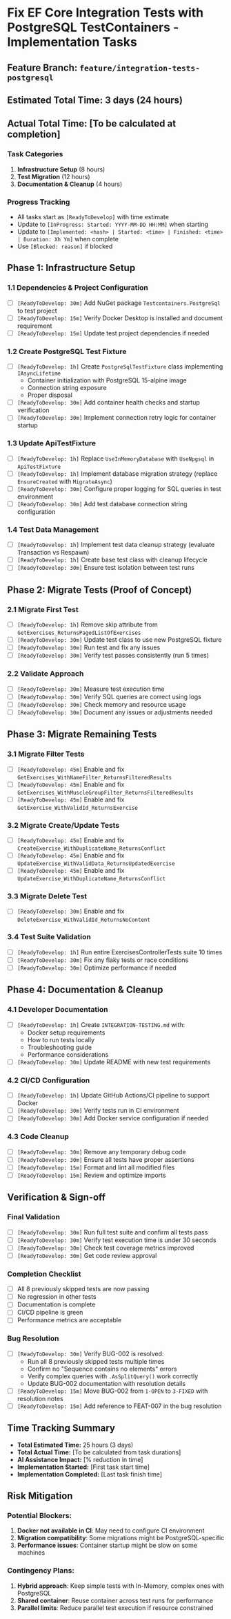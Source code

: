 # Fix EF Core Integration Tests with PostgreSQL TestContainers - Implementation Tasks

## Feature Branch: `feature/integration-tests-postgresql`
## Estimated Total Time: 3 days (24 hours)
## Actual Total Time: [To be calculated at completion]

### Task Categories
1. **Infrastructure Setup** (8 hours)
2. **Test Migration** (12 hours)
3. **Documentation & Cleanup** (4 hours)

### Progress Tracking
- All tasks start as `[ReadyToDevelop]` with time estimate
- Update to `[InProgress: Started: YYYY-MM-DD HH:MM]` when starting
- Update to `[Implemented: <hash> | Started: <time> | Finished: <time> | Duration: Xh Ym]` when complete
- Use `[Blocked: reason]` if blocked

## Phase 1: Infrastructure Setup

### 1.1 Dependencies & Project Configuration
- [ ] `[ReadyToDevelop: 30m]` Add NuGet package `Testcontainers.PostgreSql` to test project
- [ ] `[ReadyToDevelop: 15m]` Verify Docker Desktop is installed and document requirement
- [ ] `[ReadyToDevelop: 15m]` Update test project dependencies if needed

### 1.2 Create PostgreSQL Test Fixture
- [ ] `[ReadyToDevelop: 1h]` Create `PostgreSqlTestFixture` class implementing `IAsyncLifetime`
  - Container initialization with PostgreSQL 15-alpine image
  - Connection string exposure
  - Proper disposal
- [ ] `[ReadyToDevelop: 30m]` Add container health checks and startup verification
- [ ] `[ReadyToDevelop: 30m]` Implement connection retry logic for container startup

### 1.3 Update ApiTestFixture
- [ ] `[ReadyToDevelop: 1h]` Replace `UseInMemoryDatabase` with `UseNpgsql` in `ApiTestFixture`
- [ ] `[ReadyToDevelop: 1h]` Implement database migration strategy (replace `EnsureCreated` with `MigrateAsync`)
- [ ] `[ReadyToDevelop: 30m]` Configure proper logging for SQL queries in test environment
- [ ] `[ReadyToDevelop: 30m]` Add test database connection string configuration

### 1.4 Test Data Management
- [ ] `[ReadyToDevelop: 1h]` Implement test data cleanup strategy (evaluate Transaction vs Respawn)
- [ ] `[ReadyToDevelop: 1h]` Create base test class with cleanup lifecycle
- [ ] `[ReadyToDevelop: 30m]` Ensure test isolation between test runs

## Phase 2: Migrate Tests (Proof of Concept)

### 2.1 Migrate First Test
- [ ] `[ReadyToDevelop: 1h]` Remove skip attribute from `GetExercises_ReturnsPagedListOfExercises`
- [ ] `[ReadyToDevelop: 30m]` Update test class to use new PostgreSQL fixture
- [ ] `[ReadyToDevelop: 30m]` Run test and fix any issues
- [ ] `[ReadyToDevelop: 30m]` Verify test passes consistently (run 5 times)

### 2.2 Validate Approach
- [ ] `[ReadyToDevelop: 30m]` Measure test execution time
- [ ] `[ReadyToDevelop: 30m]` Verify SQL queries are correct using logs
- [ ] `[ReadyToDevelop: 30m]` Check memory and resource usage
- [ ] `[ReadyToDevelop: 30m]` Document any issues or adjustments needed

## Phase 3: Migrate Remaining Tests

### 3.1 Migrate Filter Tests
- [ ] `[ReadyToDevelop: 45m]` Enable and fix `GetExercises_WithNameFilter_ReturnsFilteredResults`
- [ ] `[ReadyToDevelop: 45m]` Enable and fix `GetExercises_WithMuscleGroupFilter_ReturnsFilteredResults`
- [ ] `[ReadyToDevelop: 45m]` Enable and fix `GetExercise_WithValidId_ReturnsExercise`

### 3.2 Migrate Create/Update Tests
- [ ] `[ReadyToDevelop: 45m]` Enable and fix `CreateExercise_WithDuplicateName_ReturnsConflict`
- [ ] `[ReadyToDevelop: 45m]` Enable and fix `UpdateExercise_WithValidData_ReturnsUpdatedExercise`
- [ ] `[ReadyToDevelop: 45m]` Enable and fix `UpdateExercise_WithDuplicateName_ReturnsConflict`

### 3.3 Migrate Delete Test
- [ ] `[ReadyToDevelop: 30m]` Enable and fix `DeleteExercise_WithValidId_ReturnsNoContent`

### 3.4 Test Suite Validation
- [ ] `[ReadyToDevelop: 1h]` Run entire ExercisesControllerTests suite 10 times
- [ ] `[ReadyToDevelop: 30m]` Fix any flaky tests or race conditions
- [ ] `[ReadyToDevelop: 30m]` Optimize performance if needed

## Phase 4: Documentation & Cleanup

### 4.1 Developer Documentation
- [ ] `[ReadyToDevelop: 1h]` Create `INTEGRATION-TESTING.md` with:
  - Docker setup requirements
  - How to run tests locally
  - Troubleshooting guide
  - Performance considerations
- [ ] `[ReadyToDevelop: 30m]` Update README with new test requirements

### 4.2 CI/CD Configuration
- [ ] `[ReadyToDevelop: 1h]` Update GitHub Actions/CI pipeline to support Docker
- [ ] `[ReadyToDevelop: 30m]` Verify tests run in CI environment
- [ ] `[ReadyToDevelop: 30m]` Add Docker service configuration if needed

### 4.3 Code Cleanup
- [ ] `[ReadyToDevelop: 30m]` Remove any temporary debug code
- [ ] `[ReadyToDevelop: 30m]` Ensure all tests have proper assertions
- [ ] `[ReadyToDevelop: 15m]` Format and lint all modified files
- [ ] `[ReadyToDevelop: 15m]` Review and optimize imports

## Verification & Sign-off

### Final Validation
- [ ] `[ReadyToDevelop: 30m]` Run full test suite and confirm all tests pass
- [ ] `[ReadyToDevelop: 30m]` Verify test execution time is under 30 seconds
- [ ] `[ReadyToDevelop: 30m]` Check test coverage metrics improved
- [ ] `[ReadyToDevelop: 30m]` Get code review approval

### Completion Checklist
- [ ] All 8 previously skipped tests are now passing
- [ ] No regression in other tests
- [ ] Documentation is complete
- [ ] CI/CD pipeline is green
- [ ] Performance metrics are acceptable

### Bug Resolution
- [ ] `[ReadyToDevelop: 30m]` Verify BUG-002 is resolved:
  - Run all 8 previously skipped tests multiple times
  - Confirm no "Sequence contains no elements" errors
  - Verify complex queries with `.AsSplitQuery()` work correctly
  - Update BUG-002 documentation with resolution details
- [ ] `[ReadyToDevelop: 15m]` Move BUG-002 from `1-OPEN` to `3-FIXED` with resolution notes
- [ ] `[ReadyToDevelop: 15m]` Add reference to FEAT-007 in the bug resolution

## Time Tracking Summary
- **Total Estimated Time:** 25 hours (3 days)
- **Total Actual Time:** [To be calculated from task durations]
- **AI Assistance Impact:** [% reduction in time]
- **Implementation Started:** [First task start time]
- **Implementation Completed:** [Last task finish time]

## Risk Mitigation

### Potential Blockers:
1. **Docker not available in CI**: May need to configure CI environment
2. **Migration compatibility**: Some migrations might be PostgreSQL-specific
3. **Performance issues**: Container startup might be slow on some machines

### Contingency Plans:
1. **Hybrid approach**: Keep simple tests with In-Memory, complex ones with PostgreSQL
2. **Shared container**: Reuse container across test runs for performance
3. **Parallel limits**: Reduce parallel test execution if resource constrained